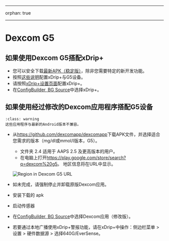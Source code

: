 - - -
orphan: true
- - -

# Dexcom G5

## 如果使用Dexcom G5搭配xDrip+

-   您可以安全下载[最新APK（稳定版）](https://xdrip-plus-updates.appspot.com/stable/xdrip-plus-latest.apk)，除非您需要特定的新开发功能。
-   按照[这些说明](https://navid200.github.io/xDrip/docs/G5-Recommended-Settings.html)配置xDrip+与G5设备。
-   请按照[xDrip+设置页面](../CompatibleCgms/xDrip.md)配置xDrip+。
-   在[ConfigBuilder, BG Source](#Config-Builder-bg-source)中选择xDrip+。

## 如果使用经过修改的Dexcom应用程序搭配G5设备

```{admonition} Legacy apps
:class: warning
这些应用程序与最新的Android版本不兼容。  
```

-   从<https://github.com/dexcomapp/dexcomapp>下载APK文件，并选择适合您需求的版本（mg/dl或mmol/l版本，G5）。

    -   文件夹 2.4 适用于 AAPS 2.5 及更高版本的用户。
    -   在电脑上打开<https://play.google.com/store/search?q=dexcom%20g5>。 地区信息将在URL中显示。

    ![Region in Dexcom G5 URL](../images/DexcomG5regionURL.PNG)

-   如未完成，请强制停止并卸载原版Dexcom应用。

-   安装下载的 apk

-   启动传感器

- 在[ConfigBuilder, BG Source](#Config-Builder-bg-source)中选择Dexcom应用（修改版）。

-   若要通过本地广播使用xDrip+警报功能，请在xDrip+中操作：侧边栏菜单 > 设置 > 硬件数据源 > 选择640G/EverSense。
